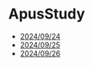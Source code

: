 # ApusStudy

- [2024/09/24](./20240924/daily_report.md)
- [2024/09/25](./20240925/daily_report.md)
- [2024/09/26](./20240926/daily_report.md)